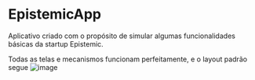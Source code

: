 # EpistemicApp
Aplicativo criado com o propósito de simular algumas funcionalidades básicas da startup Epistemic.

Todas as telas e mecanismos funcionam perfeitamente, e o layout padrão segue
![image](https://user-images.githubusercontent.com/18382184/87586831-8facc200-c6b7-11ea-8893-1a70664157dc.png)
